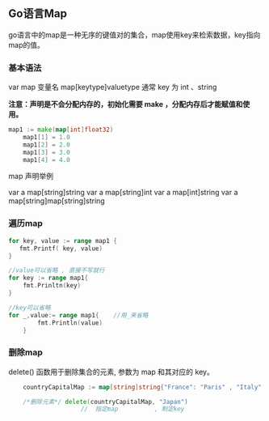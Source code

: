 ## Go语言Map

go语言中的map是一种无序的键值对的集合，map使用key来检索数据，key指向map的值。





### 基本语法

var map 变量名  map[keytype]valuetype
通常 key 为 int 、string

**注意：声明是不会分配内存的，初始化需要 make ，分配内存后才能赋值和使用。**

```go
map1 := make(map[int]float32)
    map1[1] = 1.0
    map1[2] = 2.0
    map1[3] = 3.0
    map1[4] = 4.0
```

map 声明举例

var a map[string]string
var a map[string]int
var a map[int]string
var a map[string]map[string]string





### 遍历map

```go
for key, value := range map1 {
   fmt.Printf( key, value)
}

//value可以省略 , 直接不写就行
for key := range map1{
    fmt.Prinltn(key)
}

//key可以省略
for _,value:= range map1{    //用_来省略
		fmt.Println(value)
	}
```



### 删除map

delete() 函数用于删除集合的元素, 参数为 map 和其对应的 key。

```go
	countryCapitalMap := map[string]string{"France": "Paris" , "Italy": "Rome", "Japan": "Tokyo", "India": "New delhi"}

	/*删除元素*/ delete(countryCapitalMap, "Japan")
					//  指定map          , 制定key
```

